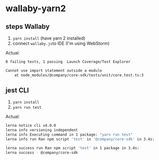 # wallaby-yarn2

## steps Wallaby

1. `yarn install` (have yarn 2 installed)
2. connect `wallaby.js`to IDE (I'm using WebStorm)


Actual:

```bash
0 failing tests, 1 passing  Launch Coverage/Test Explorer

Cannot use import statement outside a module
	at node_modules/@company/core-sdk/tests/unit/core.test.ts:3
```

## jest CLI

1. `yarn install`
2. `yarn run test`

Actual:

```bash
lerna notice cli v4.0.0
lerna info versioning independent
lerna info Executing command in 1 package: "yarn run test"
lerna info run Ran npm script 'test' in '@company/core-sdk' in 3.4s:

lerna success run Ran npm script 'test' in 1 package in 3.4s:
lerna success - @company/core-sdk
```
